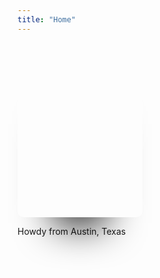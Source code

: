 ```yaml
---
title: "Home"
---
```


<script setup>
    import VueWriter from 'vue-writer'

    const welcomeAry = [
        'My name is Jeff Holst',
        'I\'m a full-stack developer',
        'I love to build awesome stuff',
    ]
</script>

<div class="grid place-items-center">
  <div class="card card0">
    <div class="border">
    </div>
  </div>
  <div class='mt-3 text-center text-2xl font-bold'>
     <p>Howdy from Austin, Texas</p>
     <VueWriter :array="welcomeAry" :eraseSpeed="25" />
  </div>
</div>

<style>
.border {
  height: 279px;
  width: 200px;
  background: transparent;
  border-radius: 10px;
  transition: border 1s;
  position: relative;
}
.border:hover {
  border: 1px solid #fff;
}
.card {
  height: 279px;
  width: 200px;
  background: #808080;
  border-radius: 10px;
  transition: background 0.8s;
  overflow: hidden;
  background: #000;
  box-shadow: 0 70px 63px -60px #000;
  display: flex;
  justify-content: center;
  align-items: center;
  position: relative;
}
.card0 {
  background: url("/headshot.jpg") center center no-repeat;
  background-size: 220px;
}
.card0:hover {
  background: url("/headshot.jpg") left center no-repeat;
  background-size: 400px;
}
</style>
